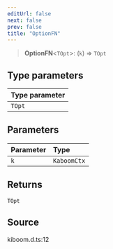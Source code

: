 ```yaml
---
editUrl: false
next: false
prev: false
title: "OptionFN"
---
```


> **OptionFN**\<`TOpt`\>: (`k`) => `TOpt`

## Type parameters

| Type parameter |
| :------ |
| `TOpt` |

## Parameters

| Parameter | Type |
| :------ | :------ |
| `k` | `KaboomCtx` |

## Returns

`TOpt`

## Source

kiboom.d.ts:12
